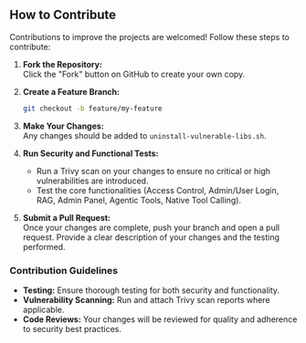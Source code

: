 ## How to Contribute

Contributions to improve the projects are welcomed! Follow these steps to contribute:

1. **Fork the Repository:**  
   Click the "Fork" button on GitHub to create your own copy.

2. **Create a Feature Branch:**
   ```bash
   git checkout -b feature/my-feature
   ```
3. **Make Your Changes:**  
   Any changes should be added to `uninstall-vulnerable-libs.sh`.

4. **Run Security and Functional Tests:**
   - Run a Trivy scan on your changes to ensure no critical or high vulnerabilities are introduced.
   - Test the core functionalities (Access Control, Admin/User Login, RAG, Admin Panel, Agentic Tools, Native Tool Calling).

5. **Submit a Pull Request:**  
   Once your changes are complete, push your branch and open a pull request. Provide a clear description of your changes and the testing performed.

### Contribution Guidelines

- **Testing:** Ensure thorough testing for both security and functionality.
- **Vulnerability Scanning:** Run and attach Trivy scan reports where applicable.
- **Code Reviews:** Your changes will be reviewed for quality and adherence to security best practices.
